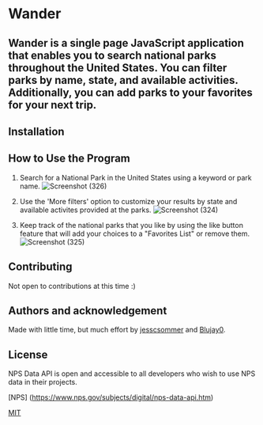 # **Wander**

## Wander is a single page JavaScript application that enables you to search national parks throughout the United States. You can filter parks by name, state, and available activities. Additionally, you can add parks to your favorites for your next trip.

## **Installation**

## **How to Use the Program**
1. Search for a National Park in the United States using a keyword or park name.
![Screenshot (326)](https://user-images.githubusercontent.com/102722125/234734874-d0ea33f7-64b9-4505-802b-b7d1d3383f4a.png)

2. Use the 'More filters' option to customize your results by state and available activites provided at the parks.
![Screenshot (324)](https://user-images.githubusercontent.com/102722125/234736880-44bc4767-3935-4d68-869a-7975862bc9aa.png)

3. Keep track of the national parks that you like by using the like button feature that will add your choices to a "Favorites List" or remove them.
![Screenshot (325)](https://user-images.githubusercontent.com/102722125/234736748-87440010-144e-44cb-a690-ace10dd16239.png)

## **Contributing**
Not open to contributions at this time :)

## **Authors and acknowledgement**
Made with little time, but much effort by [jesscsommer](https://github.com/jesscsommer) and [Blujay0](https://github.com/Blujay0).

## **License**
NPS Data API is open and accessible to all developers who wish to use NPS data in their projects.

[NPS] (https://www.nps.gov/subjects/digital/nps-data-api.htm)

[MIT](https://choosealicense.com/licenses/mit/)
